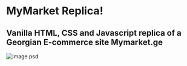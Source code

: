 # MyMarket Replica!

## Vanilla HTML, CSS and Javascript replica of a Georgian E-commerce site Mymarket.ge

![image psd](https://github.com/nikoloz-ch/MyMarket-replica/assets/155237266/2b5c1802-bdf3-478d-870e-937b909334e8)
